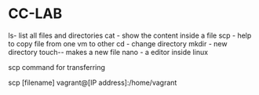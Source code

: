 # CC-LAB
ls- list all files and directories
cat - show the content inside a file
scp - help to copy file from one vm to other
cd - change directory
mkdir - new directory
touch-- makes a new file
nano - a editor inside linux

scp command for transferring

scp [filename] vagrant@[IP address]:/home/vagrant
